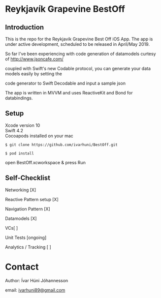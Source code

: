 # Reykjavík Grapevine BestOff
## Introduction

This is the repo for the Reykjavik Grapevine Best Off iOS App.
The app is under active development, scheduled to be released in April/May 2019.

So far I've been experiencing with code generation of datamodels curtesy of http://www.jsoncafe.com/  

coupled with Swift's new Codable protocol, you can generate your data models easily by setting the  

code generator to Swift Decodable and input a sample json 

The app is written in MVVM and uses ReactiveKit and Bond for databindings. 

## Setup
Xcode version 10  
Swift 4.2  
Cocoapods installed on your mac

`$ git clone https://github.com/ivarhuni/BestOff.git`


  `$ pod install`


 open BestOff.xcworkspace & press Run


## Self-Checklist  

Networking [X]  

Reactive Pattern setup [X]

Navigation Pattern [X]  

Datamodels [X]  

VCs[ ]   

Unit Tests [ongoing]  

Analytics / Tracking [ ]  




# Contact
   
   Author: Ívar Húni Jóhannesson


   email: ivarhuni89@gmail.com
